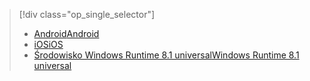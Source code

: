 > [!div class="op_single_selector"]
> * [<span data-ttu-id="7257b-101">Android</span><span class="sxs-lookup"><span data-stu-id="7257b-101">Android</span></span>](../articles/notification-hubs/notification-hubs-aspnet-backend-gcm-android-push-to-user-google-notification.md)
> * [<span data-ttu-id="7257b-102">iOS</span><span class="sxs-lookup"><span data-stu-id="7257b-102">iOS</span></span>](../articles/notification-hubs/notification-hubs-aspnet-backend-ios-apple-apns-notification.md)
> * [<span data-ttu-id="7257b-103">Środowisko Windows Runtime 8.1 universal</span><span class="sxs-lookup"><span data-stu-id="7257b-103">Windows Runtime 8.1 universal</span></span>](../articles/notification-hubs/notification-hubs-aspnet-backend-windows-dotnet-wns-notification.md)
> 
> 

